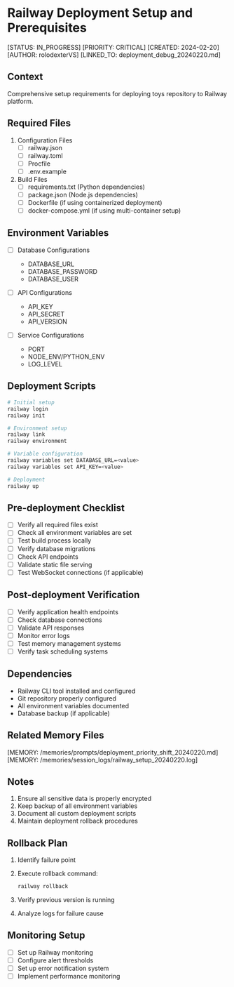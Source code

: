 # Railway Deployment Setup and Prerequisites

[STATUS: IN_PROGRESS]
[PRIORITY: CRITICAL]
[CREATED: 2024-02-20]
[AUTHOR: rolodexterVS]
[LINKED_TO: deployment_debug_20240220.md]

## Context

Comprehensive setup requirements for deploying toys repository to Railway platform.

## Required Files

1. Configuration Files
   - [ ] railway.json
   - [ ] railway.toml
   - [ ] Procfile
   - [ ] .env.example

2. Build Files
   - [ ] requirements.txt (Python dependencies)
   - [ ] package.json (Node.js dependencies)
   - [ ] Dockerfile (if using containerized deployment)
   - [ ] docker-compose.yml (if using multi-container setup)

## Environment Variables

- [ ] Database Configurations
  - DATABASE_URL
  - DATABASE_PASSWORD
  - DATABASE_USER

- [ ] API Configurations
  - API_KEY
  - API_SECRET
  - API_VERSION

- [ ] Service Configurations
  - PORT
  - NODE_ENV/PYTHON_ENV
  - LOG_LEVEL

## Deployment Scripts

```sh
# Initial setup
railway login
railway init

# Environment setup
railway link
railway environment

# Variable configuration
railway variables set DATABASE_URL=<value>
railway variables set API_KEY=<value>

# Deployment
railway up
```

## Pre-deployment Checklist

- [ ] Verify all required files exist
- [ ] Check all environment variables are set
- [ ] Test build process locally
- [ ] Verify database migrations
- [ ] Check API endpoints
- [ ] Validate static file serving
- [ ] Test WebSocket connections (if applicable)

## Post-deployment Verification

- [ ] Verify application health endpoints
- [ ] Check database connections
- [ ] Validate API responses
- [ ] Monitor error logs
- [ ] Test memory management systems
- [ ] Verify task scheduling systems

## Dependencies

- Railway CLI tool installed and configured
- Git repository properly configured
- All environment variables documented
- Database backup (if applicable)

## Related Memory Files

[MEMORY: /memories/prompts/deployment_priority_shift_20240220.md]
[MEMORY: /memories/session_logs/railway_setup_20240220.log]

## Notes

1. Ensure all sensitive data is properly encrypted
2. Keep backup of all environment variables
3. Document all custom deployment scripts
4. Maintain deployment rollback procedures

## Rollback Plan

1. Identify failure point
2. Execute rollback command:

   ```sh
   railway rollback
   ```

3. Verify previous version is running
4. Analyze logs for failure cause

## Monitoring Setup

- [ ] Set up Railway monitoring
- [ ] Configure alert thresholds
- [ ] Set up error notification system
- [ ] Implement performance monitoring
